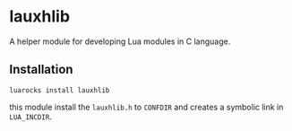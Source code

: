 lauxhlib
=========

A helper module for developing Lua modules in C language.


## Installation

```
luarocks install lauxhlib
```

this module install the `lauxhlib.h` to `CONFDIR` and creates a symbolic link in `LUA_INCDIR`.

